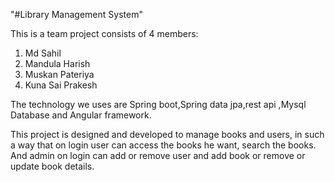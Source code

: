 "#Library Management System"

This is a team project consists of 4 members:
  1. Md Sahil
  2. Mandula Harish
  3. Muskan Pateriya
  4. Kuna Sai Prakesh

The technology we uses are Spring boot,Spring data jpa,rest api ,Mysql Database and  Angular framework.

This project is designed and developed to manage books and users,
in such a way that on login user can access the books he want, search the books. 
And admin on login can add or remove user and add book  or remove or update book details.

  

